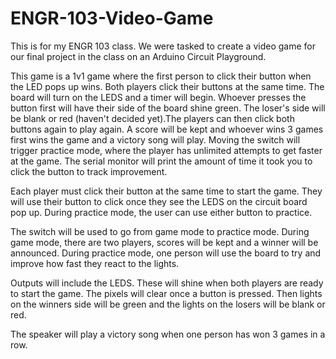 # ENGR-103-Video-Game
This is for my ENGR 103 class. We were tasked to create a video game for our final project in the class on an Arduino Circuit Playground.

This game is a 1v1 game where the first person to click their button when the LED pops up wins. Both players click their buttons at the same time. The board will turn on the LEDS and a timer will begin. Whoever presses the button first will have their side of the board shine green. The loser's side will be blank or red (haven't decided yet).The players can then click both buttons again to play again. A score will be kept and whoever wins 3 games first wins the game and a victory song will play. Moving the switch will trigger practice mode, where the player has unlimited attempts to get faster at the game. The serial monitor will print the amount of time it took you to click the button to track improvement.

Each player must click their button at the same time to start the game. They will use their button to click once they see the LEDS on the circuit board pop up. During practice mode, the user can use either button to practice.

The switch will be used to go from game mode to practice mode. During game mode, there are two players, scores will be kept and a winner will be announced. During practice mode, one person will use the board to try and improve how fast they react to the lights.

Outputs will include the LEDS. These will shine when both players are ready to start the game. The pixels will clear once a button is pressed. Then lights on the winners side will be green and the lights on the losers will be blank or red.

The speaker will play a victory song when one person has won 3 games in a row.
